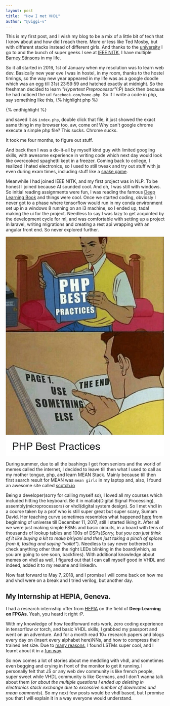 ```yaml
---
layout: post
title:  "How I met VHDL"
author: "@viggi-v"
---
```


This is my first post, and I wish my blog to be a mix of a little bit of tech that I know about and how did I reach there. More or less like Ted Mosby, but with different stacks instead of different girls. And thanks to the [university](https://nitk.ac.in) I go to and the bunch of super geeks I see at [IEEE NITK](https://ieee-nitk.github.io), I have multiple [Barney Stinsons](https://ieee-nitk.github.io/team.html) in my life.

So it all started in 2016, 1st of January when my resolution was to learn web dev. Basically new year eve I was in hostel, in my room, thanks to the hostel timings, so the way new year appeared in my life was as a google doodle which was an egg till 31st 23:59:59 and hatched exactly at midnight. So the freshman decided to learn _"Hypertext Preprocessor"_(:P) back then because he had noticed the url `facebook.com/home.php`. So if I write a code in php, say something like this,
{% highlight php %}
<?php
	echo "Hello World!";
?>
{% endhighlight %}

and saved it as `index.php`, double click that file, it just showed the exact same thing in my browser too, aw, come on! Why can't google chrome execute a simple php file? This sucks. Chrome sucks.

It took me four months, to figure out stuff.

And back then I was a do-it-all by myself kind guy with limited googling skills, with awesome experience in writing code which next day would look like overcooked spaghetti kept in a freezer. Coming back to college, I realized I hated electronics, so I used to still tweak and try out stuff with js even during exam times, including stuff like a [snake game](https://viggi-v.github.io/sgame/).

Meanwhile I had joined IEEE NITK, and my first project was in NLP. To be honest I joined because AI sounded cool. And oh, I was still with windows. So initial reading assignments were fun, I was reading the famous [Deep Learning Book](http://www.deeplearningbook.org/) and things were cool. Once we started coding, obviosly I never got to a phase where tensorflow would run in my conda environment set up in a windows 8 running on an i3 machine, so I ended up, tada! making the ui for the project. Needless to say I was lazy to get acquinted by the development cycle for ml, and was comfortable with setting up a project in laravel, writing migrations and creating a rest api wrapping with an angular front end. So never explored further.

![php](../assets/2018-07-05-how-I-met-vhdl/php.jpeg)

During summer, due to all the bashings I got from seniors and the world of memes called the internet, I decided to leave till then what I used to call as my mother tongue, php, and learn MEAN Stack. Mainly because till then first search result for MEAN was `mean girls` in my laptop and, also, I found an awesome site called [scotch.io](https://scotch.io)

Being a developer(sorry for calling myself so), I loved all my courses which included hitting the keyboard. Be it in matlab(Digital Signal Processing), assembly(microprocessors) or vhdl(digital system design). So I met vhdl in a course taken by a prof who is still super great but super scary, Sumam David. Her teaching curve sometimes resembles what happened [here](https://charts.bitcoin.com/chart/price) from beginning of universe till December 11, 2017, still I started liking it. After all we were just making simple FSMs and basic circuits, in a board with tens of thousands of lookup tables and 100s of DSPs(_Sorry, but you can just think of it like buying a kit to make biriyani and then just taking a pinch of spices from it, tasting and saying "voila!"_). Needless to say never bothered to check anything other than the right LEDs blinking in the board(which, as you are going to see soon, backfires). With additional knowledge about memes on vhdl as well, I figured out that I can call myself good in VHDL and indeed, added it to my resume and linkedIn.

Now fast forward to May 7, 2018, and I promise I will come back on how me and vhdl were on a break and I tried verilog, but another day.

## My Internship at HEPIA, Geneva.

I had a research internship offer from [HEPIA](http://hepia.hesge.ch/) on the field of **Deep Learning on FPGAs**. Yeah, you heard it right :P.

With my knowledge of how feedforward nets work, zero coding experience in tensorflow or torch, and basic VHDL skills, I grabbed my passport and went on an adventure. And for a month read 10+ research papers and blogs every day on (insert every alphabet here)NNs, and how to compress their trained net size. Due to [many reasons](https://karpathy.github.io/2015/05/21/rnn-effectiveness/), I found LSTMs super cool, and I learnt about it in a [fun way](https://colah.github.io/posts/2015-08-Understanding-LSTMs/).

So now comes a lot of stories about me meddling with vhdl, and sometimes even begging and crying in front of the monitor to get it running. I personally felt that JS or any web dev community is like french people, super sweet while VHDL community is like Germans, and I don't wanna talk about them (_or about the multiple questions I ended up deleting in electronics stack exchange due to excessive number of downvotes and mean comments_). So my next few posts would be vhdl based, but I promise you that I will explain it in a way everyone would understand.
